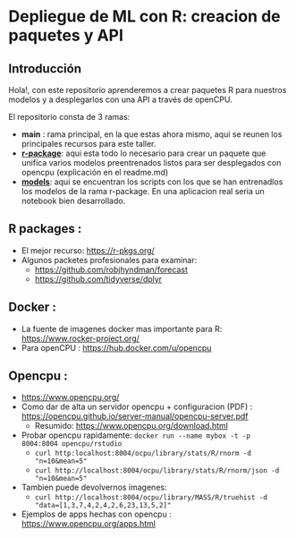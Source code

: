 # Depliegue de ML con R: creacion de paquetes y API


## Introducción

Hola!, con este repositorio aprenderemos a crear paquetes R para nuestros modelos y a desplegarlos con una API a través de openCPU.

El repositorio consta de 3 ramas: 
* **main** : rama principal, en la que estas ahora mismo, aqui se reunen los principales recursos para este taller.
* **[r-package](https://github.com/VicenteYago/deployingMLinR/tree/r-package)**: aqui esta todo lo necesario para crear un paquete que unifica varios modelos preentrenados listos para ser desplegados con opencpu (explicación en el readme.md)
* **[models](https://github.com/VicenteYago/deployingMLinR/tree/models)**: aqui se encuentran los scripts con los que se han entrenadlos los modelos de la rama r-package. En una aplicacion real seria un notebook bien desarrollado.




## R packages : 

* El mejor recurso: https://r-pkgs.org/    
* Algunos packetes profesionales para examinar: 
  * https://github.com/robjhyndman/forecast
  * https://github.com/tidyverse/dplyr


## Docker :
 * La fuente de imagenes docker mas importante para R: https://www.rocker-project.org/
 * Para openCPU : https://hub.docker.com/u/opencpu
## Opencpu :
 * https://www.opencpu.org/
 * Como dar de alta un servidor opencpu + configuracion (PDF) : https://opencpu.github.io/server-manual/opencpu-server.pdf
    * Resumido: https://www.opencpu.org/download.html
 * Probar opencpu rapidamente: `docker run --name mybox -t -p 8004:8004 opencpu/rstudio`
    * `curl http:localhost:8004/ocpu/library/stats/R/rnorm -d "n=10&mean=5"`
    * `curl http://localhost:8004/ocpu/library/stats/R/rnorm/json -d "n=10&mean=5"`
 * Tambien puede devolvernos imagenes:
    * `curl http://localhost:8004/ocpu/library/MASS/R/truehist -d "data=[1,3,7,4,2,4,2,6,23,13,5,2]"`  
 * Ejemplos de apps hechas con opencpu : https://www.opencpu.org/apps.html
           
